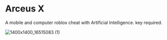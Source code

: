 # Arceus X
A mobile and computer roblox cheat with Artificial Intelligence. key required.

![1400x1400_16515083 (1)](https://github.com/vlorb/arceusx/assets/97552210/19db54e9-04a2-4b75-9ed1-1be7b0726b9a)
